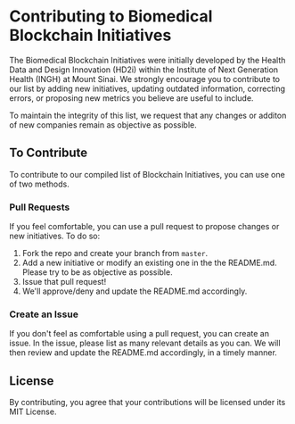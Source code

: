 # Contributing to Biomedical Blockchain Initiatives


The Biomedical Blockchain Initiatives were initially developed by the Health Data and Design Innovation (HD2i) within the Institute of Next Generation Health (INGH) at Mount Sinai. 
We strongly encourage you to contribute to our list by adding new initiatives, updating outdated information, correcting errors, or proposing new metrics you believe are useful to include. 

To maintain the integrity of this list, we request that any changes or additon of new companies remain as objective as possible.


## To Contribute
To contribute to our compiled list of Blockchain Initiatives, you can use one of two methods.

### Pull Requests
If you feel comfortable, you can use a pull request to propose changes or new initiatives. To do so:

1. Fork the repo and create your branch from `master`.
2. Add a new initiative or modify an existing one in the the README.md. Please try to be as objective as possible.
3. Issue that pull request!
4. We'll approve/deny and update the README.md accordingly.

### Create an Issue
If you don't feel as comfortable using a pull request, you can create an issue. In the issue, please list as many relevant details as you can. We will then review and update the README.md accordingly, in a timely manner.

## License
By contributing, you agree that your contributions will be licensed under its MIT License.
